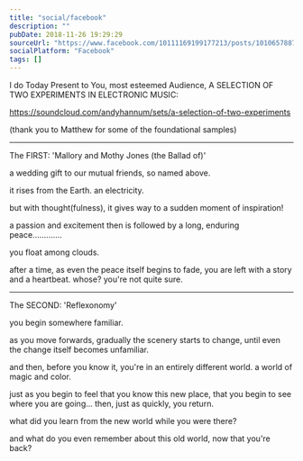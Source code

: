 ```yaml
---
title: "social/facebook"
description: ""
pubDate: 2018-11-26 19:29:29
sourceUrl: "https://www.facebook.com/10111169199177213/posts/10106578874948763"
socialPlatform: "Facebook"
tags: []
---
```


I do Today Present to You, most esteemed Audience, A SELECTION OF TWO EXPERIMENTS IN ELECTRONIC MUSIC:

https://soundcloud.com/andyhannum/sets/a-selection-of-two-experiments

(thank you to Matthew for some of the foundational samples)

---

The FIRST: 'Mallory and Mothy Jones (the Ballad of)'

a wedding gift to our mutual friends, so named above. 

it rises from the Earth. an electricity. 

but with thought(fulness), it gives way to a sudden moment of inspiration!

a passion and excitement then is followed by a long, enduring peace.............

you float among clouds.

after a time, as even the peace itself begins to fade, you are left with a story and a heartbeat. whose? you're not quite sure.

---

The SECOND: 'Reflexonomy'

you begin somewhere familiar.

as you move forwards, gradually the scenery starts to change, until even the change itself becomes unfamiliar. 

and then, before you know it, you're in an entirely different world. a world of magic and color. 

just as you begin to feel that you know this new place, that you begin to see where you are going... then, just as quickly, you return.

what did you learn from the new world while you were there?

and what do you even remember about this old world, now that you're back?
